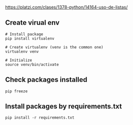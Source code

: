 https://platzi.com/clases/1378-python/14164-uso-de-listas/

## Create virual env

```
# Install package
pip install virtualenv

# Create virtualenv (venv is the common one)
virtualenv venv

# Initialize
source venv/bin/activate
```

## Check packages installed

```
pip freeze
```

## Install packages by requirements.txt

```
pip install -r requirements.txt
```
